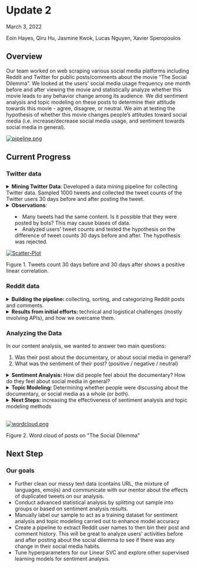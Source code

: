 # Update 2
March 3, 2022

Eoin Hayes, Qiru Hu, Jasmine Kwok, Lucas Nguyen, Xavier Speropoulos

## Overview 
Our team worked on web scraping various social media platforms including Reddit and Twitter for public posts/comments about the movie “The Social Dilemma”. We looked at the users’ social media usage frequency one month before and after viewing the movie and statistically analyze whether this movie leads to any behavior change among its audience. We did sentiment analysis and topic modeling on these posts to determine their attitude towards this movie - agree, disagree, or neutral. We aim at testing the hypothesis of whether this movie changes people’s attitudes toward social media (i.e. increase/decrease social media usage, and sentiment towards social media in general).

[![pipeline.png](https://i.postimg.cc/8cS5DSc3/pipeline.png)](https://postimg.cc/34t7CzgC)

## Current Progress 

### Twitter data

<details>
    <summary> <b>Mining Twitter Data</b>: Developed a data mining pipeline for collecting Twitter data. Sampled 1000 tweets and collected the tweet counts of the Twitter users 30 days before and after posting the tweet. </summary>
    We scraped all English Twitter posts that include the keywords “the social dilemma” or “@SocialDilemma_” between Sep 9, 2020, and Oct 9, 2020, using Twitter API. We removed tweets from verified accounts and tweets entirely consisting of foreign language and URL links for the convenience of sentiment analysis. We also removed tweets posted by the same person but kept the first tweet they posted. After this, we sampled 1000 tweets along with the usernames from a total of 122759 tweets. We further collected the total number of tweets each sampled user posted 30 days before and after their posts related to “the social dilemma”. Our goal is to observe if there were any evident differences in these users posting behaviors before and after they watched the movie. We assume that all the 1000 users who tweeted on the topic have watched the movie. 
</details>

<details>
    <summary> <b>Observations</b>: 
<ul>
 <li>Many tweets had the same content. Is it possible that they were posted by bots? This may cause biases of data. </li>
<li>Analyzed users' tweet counts and tested the hypothesis on the difference of tweet counts 30 days before and after. The hypothesis was rejected.</li> 
</ul></summary>
<ul>
  <li> From the dataset, we observed that there are a huge number of duplicated tweets. There are 51620 tweets which are tweets duplicated more than 5 times. We doubted that these tweets might be produced by bots for propaganda purposes. To check if a tweeter user is likely a bot, We used an API called <b>Botometer</b>, developed by Observatory on Social Media (OSoMe, pronounced "awesome") at Indiana University. This API calculates the bot score of each Twitter user account using a machine learning algorithm. The results showed that among 1000 sampled users, none of them has a probability higher than 95% to be a bot. 6 of them have a chance between 90% to 95% to be bots. We will probably remove the 6 users and resample 6 tweets from the original dataset.</li>
  <li>We also conducted some exploratory analysis and found the mean tweet count for 30 days before the initial social dilemma tweet of 1000 users was 721.019 and the mean tweet count for 30 days after was 743.928. We proceeded to carry out a hypothesis test to check if there were any differences in the tweets counts for 30 days before and 30 days after. At a 95% confidence level, we decided to fail to reject the null hypothesis as there was no statistically significant evidence suggesting that the total tweet counts 30 days before the initial post on social dilemma were different from the total tweet counts 30 days after. From the scatterplot of tweet counts 30 days before and 30 days after, there was a positive linear correlation which makes sense since we would expect people to continue the same posting behavior regardless of their post on the social dilemma. However, an interesting finding is that there is larger variability in posting behavior for users who has fewer tweet counts than those who have higher tweet counts.</li>
</ul>    
</details>
<a href="https://ibb.co/LpHDtdD"><img src="https://i.ibb.co/dKxs24s/Scatter-Plot.jpg" alt="Scatter-Plot" border="0"></a>

Figure 1. Tweets count 30 days before and 30 days after shows a positive linear correlation.


### Reddit data

<details>
    <summary><b>Building the pipeline: </b>collecting, sorting, and categorizing Reddit posts and comments.</summary>
    Focus on learning the various options of accessing subreddit and Redditor data using the various Reddit APIs available. Pushshift API was chosen, but we also used the official Reddit API to look at the metadata of comments and posts.
Creating a pipeline to access, and sort the data collected without being limited by the size of the query. 
Being able to collect Reddit users' (Redditors) posts and comment history to determine if they are active members of the platform. 
Have not run any analysis on the data, cleaning and making sure the data was viable and collectible has been the main task.
Now that the data has been collected and preprocessed, we can look for the activity of users, perform post and comment sentiment analysis. When doing this we will probably have to do topic modeling because some comments might mention the movie but not really give an opinion or express their feelings about it. Example: “Did you watch the Social Dilemma?”
</details>

<details>
    <summary><b> Results from initial efforts: </b> technical and logistical challenges (mostly involving APIs), and how we overcame them.</summary>
    There was a problem that we encountered with limitations on the number of results you could get using the official Reddit API. Only getting about 250 results is fine to look at the potential data but is not sufficient enough to develop any model.
The various APIs that are available that created a workaround for the limitation of the results are not the most up-to-date solutions. The workaround is by archiving the entire activity of Reddit posts and comments for the day and storing the data on a separate server. This can be difficult because posts and comments are allowed to be edited and the private server will not have any of those updates to any comment or post after the posted day. Also, the servers themselves can be down at times not allowing you to work if you rely on the API
Used the keyword Social Dilemma to obtain one of our main datasets. There were around 6400 results for comments relating to the keyword. We decided that going after posts was more difficult because there is no search function to just look for posts. There is a potential workaround by scraping every single subreddit for posts including Social Dilemma, but with Reddit having hundreds of thousands of subreddits this path seemed inefficient. The comment dataset also confirmed this because out of the 6400 comments, they were in 1276 different subreddits. There is potentially more data if we use the comment id to identify the post id and then scrape each post id for the social dilemma but we could run into more problems with trying to clean that data. 
The biggest challenge the group is facing with the Reddit data is figuring out how to collect the users' whole profile and be able to analyze the activity.
</details>


### Analyzing the Data
In our content analysis, we wanted to answer two main questions:
1. Was their post about the documentary, or about social media in general?
2. What was the sentiment of their post? (positive / negative / neutral)
<details>
    <summary><b>Sentiment Analysis:</b> How did people feel about the documentary? How do they feel about social media in general?</summary>
    In order to develop our model we are using a prelabeled data set from Brandwatch. We manually confirmed the accuracy of Brandwatch's own sentiment analysis through random samples of positive and negative tweets. We have developed cleaning and text vectorization methods for modeling training that involve removing hyperlinks, stopwords, duplicates(retweets), lemmatizing, and finalling tokenizing important entities. Our Linear SVC model currently has an accuracy of 71% which we are looking to improve to approximately 80%. We found that our model has a lot of trouble correctly classifying positive tweets, which may have to do with the fact that our dataset has a smaller proportion of positive tweets. 
</details>
<details>
    <summary><b>Topic Modeling:</b> Determining whether people were discussing about the documentary, or social media as a whole (or both).</summary>
    In our exploratory topic modeling procedures, our goal was to try and differentiate between social media posts discussing the documentary and posts discussing the broader topic of social media as a whole. In doing so, we could then figure out where the sentiments were directed towards, which is crucial in answering our research question. A positive sentiment towards Facebook or Twitter is very different than a positive sentiment towards the documentary, and the statistical analyses should reflect that.
</details>
<details>
    <summary><b>Next Steps: </b> increasing the effectiveness of sentiment analysis and topic modeling methods  </summary>
    Since our sentiment analysis and topic modeling tools do not yet accurately predict the nature of the data, we plan to increase the complexity of our models to adapt to the complex nature of the dataset. We have already begun implementing bi-gram and tri-gram analysis to capture commonly occurring phrases, and will look into other word-relation methods to find patterns in the data, perhaps leveraging some supervised machine learning methods with manually labelled data points.
</details>
<br />

[![wordcloud.png](https://i.postimg.cc/G3FPD3F4/wordcloud.png)](https://postimg.cc/K4YgS2sb)

Figure 2. Word cloud of posts on "The Social Dilemma"

## Next Step

### Our goals 

* Further clean our messy text data (contains URL, the mixture of languages, emojis) and communicate with our mentor about the effects of duplicated tweets on our analysis. 
* Conduct advanced statistical analysis by splitting out sample into groups or based on sentiment analysis results. 
* Manually label our sample to act as a training dataset for sentiment analysis and topic modeling carried out to enhance model accuracy
* Create a pipeline to extract Reddit user names to then bin their post and comment history. This will be great to analyze users' activities before and after posting about the social dilemma to see if there was any change in their social media habits. 
* Tune hyperparameters for our Linear SVC and explore other supervised learning models for sentiment analysis.
